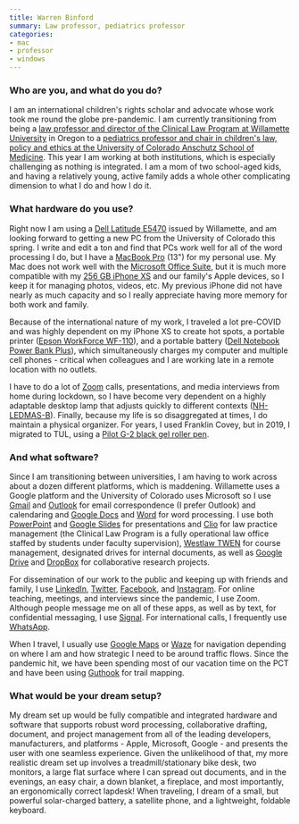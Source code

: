 ```yaml
---
title: Warren Binford
summary: Law professor, pediatrics professor 
categories:
- mac
- professor
- windows
---
```


### Who are you, and what do you do?

I am an international children's rights scholar and advocate whose work took me round the globe pre-pandemic. I am currently transitioning from being a [law professor and director of the Clinical Law Program at Willamette University](https://willamette.edu/law/faculty/profiles/binford/index.html "Warren's page for Willamette University's College of Law.") in Oregon to a [pediatrics professor and chair in children's law, policy and ethics at the University of Colorado Anschutz School of Medicine](https://www.cuanschutz.edu/centers/bioethicshumanities/facultystaff/warren-binford-jd-edm "Warren's page for the Anschutz School of Medicine."). This year I am working at both institutions, which is especially challenging as nothing is integrated. I am a mom of two school-aged kids, and having a relatively young, active family adds a whole other complicating dimension to what I do and how I do it.

### What hardware do you use?

Right now I am using a [Dell Latitude E5470][latitude-e5470] issued by Willamette, and am looking forward to getting a new PC from the University of Colorado this spring. I write and edit  a ton and find that PCs work well for all of the word processing I do, but I have a [MacBook Pro][macbook-pro] (13") for my personal use. My Mac does not work well with the [Microsoft Office Suite][office], but it is much more compatible with my [256 GB iPhone XS][iphone-xs] and our family's Apple devices, so I keep it for managing photos, videos, etc. My previous iPhone did not have nearly as much capacity and so I really appreciate having more memory for both work and family.
 
Because of the international nature of my work, I traveled a lot pre-COVID and was highly dependent on my iPhone XS to create hot spots, a portable printer ([Epson WorkForce WF-110][workforce-wf-110]), and a portable battery ([Dell Notebook Power Bank Plus][notebook-power-bank-plus]), which simultaneously charges my computer and multiple cell phones - critical when colleagues and I are working late in a remote location with no outlets.
 
I have to do a lot of [Zoom][zoom.2] calls, presentations, and media interviews from home during lockdown, so I have become very dependent on a highly adaptable desktop lamp that adjusts quickly to different contexts ([NH-LEDMAS-B][]). Finally, because my life is so disaggregated at times, I do maintain a physical organizer. For years, I used Franklin Covey, but in 2019, I migrated to TUL, using a [Pilot G-2 black gel roller pen][g-2].

### And what software?

Since I am transitioning between universities, I am having to work across about a dozen different platforms, which is maddening. Willamette uses a Google platform and the University of Colorado uses Microsoft so I use [Gmail][] and [Outlook][] for email correspondence (I prefer Outlook) and calendaring and [Google Docs][google-docs] and [Word][] for word processing. I use both [PowerPoint][] and [Google Slides][google-slides] for presentations and [Clio][] for law practice management (the Clinical Law Program is a fully operational law office staffed by students under faculty supervision), [Westlaw TWEN][twen] for course management, designated drives for internal documents, as well as [Google Drive][google-drive] and [DropBox][] for collaborative research projects.
 
For dissemination of our work to the public and keeping up with friends and family, I use [LinkedIn][], [Twitter][], [Facebook][], and [Instagram][]. For online teaching, meetings, and interviews since the pandemic, I use Zoom. Although people message me on all of these apps, as well as by text, for confidential messaging, I use [Signal][]. For international calls, I frequently use [WhatsApp][].
 
When I travel, I usually use [Google Maps][google-maps-ios] or [Waze][waze-ios] for navigation depending on where I am and how strategic I need to be around traffic flows. Since the pandemic hit, we have been spending most of our vacation time on the PCT and have been using [Guthook][guthook-guides-ios] for trail mapping.

### What would be your dream setup?

My dream set up would be fully compatible and integrated hardware and software that supports robust word processing, collaborative drafting, document, and project management from all of the leading developers, manufacturers, and platforms - Apple, Microsoft, Google - and presents the user with one seamless experience. Given the unlikelihood of that, my more realistic dream set up involves a treadmill/stationary bike desk, two monitors, a large flat surface where I can spread out documents, and in the evenings, an easy chair, a down blanket, a fireplace, and most importantly, an ergonomically correct lapdesk! When traveling, I dream of a small, but powerful solar-charged battery, a satellite phone, and a lightweight, foldable keyboard.

[clio]: https://www.clio.com/ "A service for running a law firm."
[dropbox]: https://www.dropbox.com/ "Online syncing and storage."
[facebook]: https://www.facebook.com/ "A social networking site."
[g-2]: https://penbase.fandom.com/wiki/Pilot_G2 "A pen."
[gmail]: https://mail.google.com/mail/ "Web-based email."
[google-docs]: https://en.wikipedia.org/wiki/Google_Docs "A web-based office suite."
[google-drive]: https://drive.google.com/ "A cloud storage service."
[google-maps-ios]: https://itunes.apple.com/us/app/id585027354 "An app for the map service."
[google-slides]: https://www.google.com/slides/about/ "Web-based presentation software."
[guthook-guides-ios]: https://apps.apple.com/au/app/guthook-guides-hike-offline/id605447532 "A hiking guide app."
[instagram]: https://www.instagram.com/ "A photo sharing service."
[iphone-xs]: https://en.wikipedia.org/wiki/IPhone_XS "A 5.8 inch iOS phone."
[latitude-e5470]: https://www.dell.com/en-us/work/shop/cty/pdp/spd/latitude-e5470-laptop "A 14 inch PC laptop."
[linkedin]: https://www.linkedin.com "A business-focused social network."
[macbook-pro]: https://www.apple.com/macbook-pro/ "A laptop."
[nh-ledmas-b]: https://www.lifeandhome.com/products/newhouse-lighting-nh-ledmas-b-adjustable-desk-lamp-20-black "A desk lamp."
[notebook-power-bank-plus]: https://www.dell.com/en-us/work/shop/dell-notebook-power-bank-plus-barrel-65wh-pw7015l/apd/451-bbkv/pc-accessories "A portable charger."
[office]: https://products.office.com/en-us/home "An office productivity suite."
[outlook]: https://products.office.com/en-us/outlook/email-and-calendar-software-microsoft-outlook "An email, calendar and contact software suite."
[powerpoint]: https://products.office.com/en-us/powerpoint "Presentation software."
[signal]: https://en.wikipedia.org/wiki/Signal_%28software%29 "An encrypted messaging service."
[twen]: https://lawschool.thomsonreuters.com/twen/ "A course management service for law schools."
[twitter]: https://twitter.com/ "An online micro-blogging platform."
[waze-ios]: https://itunes.apple.com/us/app/waze-social-gps-traffic/id323229106 "A social GPS and traffic app."
[whatsapp]: https://www.whatsapp.com/ "A messaging service."
[word]: https://products.office.com/en-us/word "A document editor."
[workforce-wf-110]: https://epson.com/Support/Printers/Single-Function-Inkjet-Printers/WorkForce-Series/Epson-WorkForce-WF-110/s/SPT_C11CH25201 "A wireless mobile printer."
[zoom.2]: https://zoom.us "Video conferencing software."
